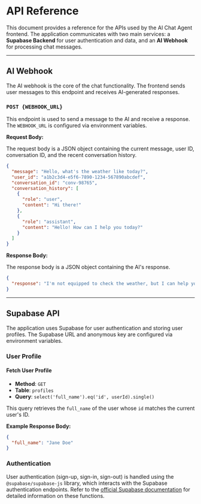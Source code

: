 # API Reference

This document provides a reference for the APIs used by the AI Chat Agent frontend. The application communicates with two main services: a **Supabase Backend** for user authentication and data, and an **AI Webhook** for processing chat messages.

---

## AI Webhook

The AI webhook is the core of the chat functionality. The frontend sends user messages to this endpoint and receives AI-generated responses.

### `POST {WEBHOOK_URL}`

This endpoint is used to send a message to the AI and receive a response. The `WEBHOOK_URL` is configured via environment variables.

**Request Body:**

The request body is a JSON object containing the current message, user ID, conversation ID, and the recent conversation history.

```json
{
  "message": "Hello, what's the weather like today?",
  "user_id": "a1b2c3d4-e5f6-7890-1234-567890abcdef",
  "conversation_id": "conv-98765",
  "conversation_history": [
    {
      "role": "user",
      "content": "Hi there!"
    },
    {
      "role": "assistant",
      "content": "Hello! How can I help you today?"
    }
  ]
}
```

**Response Body:**

The response body is a JSON object containing the AI's response.

```json
{
  "response": "I'm not equipped to check the weather, but I can help you with other things!"
}
```

---

## Supabase API

The application uses Supabase for user authentication and storing user profiles. The Supabase URL and anonymous key are configured via environment variables.

### User Profile

#### Fetch User Profile

- **Method**: `GET`
- **Table**: `profiles`
- **Query**: `select('full_name').eq('id', userId).single()`

This query retrieves the `full_name` of the user whose `id` matches the current user's ID.

**Example Response Body:**

```json
{
  "full_name": "Jane Doe"
}
```

### Authentication

User authentication (sign-up, sign-in, sign-out) is handled using the `@supabase/supabase-js` library, which interacts with the Supabase authentication endpoints. Refer to the [official Supabase documentation](https://supabase.com/docs/reference/javascript/auth-signup) for detailed information on these functions.
